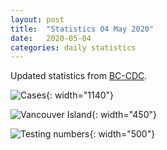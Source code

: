 ```yaml
---
layout: post
title:  "Statistics 04 May 2020"
date:   2020-05-04
categories: daily statistics
---
```


Updated statistics from [BC-CDC](http://www.bccdc.ca/health-info/diseases-conditions/covid-19/case-counts-press-statements).

![Cases](/covid19BCStats/images/2020-05-04-Cases.png){: width="1140"}

![Vancouver Island](/covid19BCStats/images/2020-05-04-VancouverIsland.png){: width="450"}

![Testing numbers](/covid19BCStats/images/2020-05-04-TestingRate.png){: width="500"}
